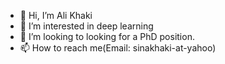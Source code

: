 - 👋 Hi, I’m Ali Khaki
- 👀 I’m interested in deep learning
- 💞️ I’m looking to  looking for a PhD position.
- 📫 How to reach me(Email: sinakhaki-at-yahoo)

<!---
vilibili/vilibili is a ✨ special ✨ repository because its `README.md` (this file) appears on your GitHub profile.
You can click the Preview link to take a look at your changes.
--->
